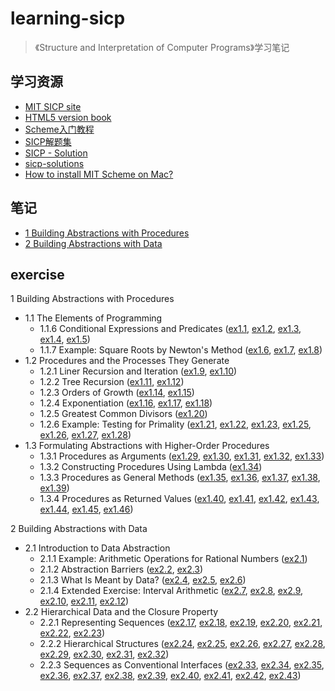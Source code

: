 # learning-sicp

> 《Structure and Interpretation of Computer Programs》学习笔记

## 学习资源

- [MIT SICP site](https://mitpress.mit.edu/sites/default/files/sicp/index.html)
- [HTML5 version book](http://sarabander.github.io/sicp/)
- [Scheme入门教程](http://deathking.github.io/yast-cn/)
- [SICP解题集](https://sicp.readthedocs.io/en/latest/)
- [SICP - Solution](https://codology.net/)
- [sicp-solutions](http://community.schemewiki.org/?sicp-solutions)
- [How to install MIT Scheme on Mac?](https://stackoverflow.com/questions/12322434/how-to-install-mit-scheme-on-mac/31601331#31601331)

## 笔记

- [1 Building Abstractions with Procedures](./ch1/note.md)
- [2 Building Abstractions with Data](./ch2/note.md)

## exercise

1 Building Abstractions with Procedures
- 1.1 The Elements of Programming
  - 1.1.6 Conditional Expressions and Predicates ([ex1.1](./ch1/1-1.scm), [ex1.2](./ch1/1-2.scm), [ex1.3](./ch1/1-3.scm), [ex1.4](./ch1/1-4.scm), [ex1.5](./ch1/1-5.scm))
  - 1.1.7 Example: Square Roots by Newton's Method ([ex1.6](./ch1/1-6.scm), [ex1.7](./ch1/1-7.scm), [ex1.8](./ch1/1-8.scm))
- 1.2 Procedures and the Processes They Generate
  - 1.2.1 Liner Recursion and Iteration ([ex1.9](./ch1/1-9.scm), [ex1.10](./ch1/1-10.scm))
  - 1.2.2 Tree Recursion ([ex1.11](./ch1/1-11.scm), [ex1.12](./ch1/1-12.scm))
  - 1.2.3 Orders of Growth ([ex1.14](./ch1/1-14.scm), [ex1.15](./ch1/1-15.scm))
  - 1.2.4 Exponentiation ([ex1.16](./ch1/1-16.scm), [ex1.17](./ch1/1-17.scm), [ex1.18](./ch1/1-18.scm))
  - 1.2.5 Greatest Common Divisors ([ex1.20](./ch1/1-20.scm))
  - 1.2.6 Example: Testing for Primality ([ex1.21](./ch1/1-21.scm), [ex1.22](./ch1/1-22.scm), [ex1.23](./ch1/1-23.scm), [ex1.25](./ch1/1-25.scm), [ex1.26](./ch1/1-26.scm), [ex1.27](./ch1/1-27.scm), [ex1.28](./ch1/1-28.scm))
- 1.3 Formulating Abstractions with Higher-Order Procedures
  - 1.3.1 Procedures as Arguments ([ex1.29](./ch1/1-29.scm), [ex1.30](./ch1/1-30.scm), [ex1.31](./ch1/1-31.scm), [ex1.32](./ch1/1-32.scm), [ex1.33](./ch1/1-33.scm))
  - 1.3.2 Constructing Procedures Using Lambda ([ex1.34](./ch1/1-34.scm))
  - 1.3.3 Procedures as General Methods ([ex1.35](./ch1/1-35.scm), [ex1.36](./ch1/1-36.scm), [ex1.37](./ch1/1-37.scm), [ex1.38](./ch1/1-38.scm), [ex1.39](./ch1/1-39.scm))
  - 1.3.4 Procedures as Returned Values ([ex1.40](./ch1/1-40.scm), [ex1.41](./ch1/1-41.scm), [ex1.42](./ch1/1-42.scm), [ex1.43](./ch1/1-43.scm), [ex1.44](./ch1/1-44.scm), [ex1.45](./ch1/1-45.scm), [ex1.46](./ch1/1-46.scm))

2 Building Abstractions with Data
- 2.1 Introduction to Data Abstraction
  - 2.1.1 Example: Arithmetic Operations for Rational Numbers ([ex2.1](./ch2/2-1.scm))
  - 2.1.2 Abstraction Barriers ([ex2.2](./ch2/2-2.scm), [ex2.3](./ch2/2-3.scm))
  - 2.1.3 What Is Meant by Data? ([ex2.4](./ch2/2-4.scm), [ex2.5](./ch2/2-5.scm), [ex2.6](./ch2/2-6.scm))
  - 2.1.4 Extended Exercise: Interval Arithmetic ([ex2.7](./ch2/2-7.scm), [ex2.8](./ch2/2-8.scm), [ex2.9](./ch2/2-9.scm), [ex2.10](./ch2/2-10.scm), [ex2.11](./ch2/2-11.scm), [ex2.12](./ch2/2-12.scm))
- 2.2 Hierarchical Data and the Closure Property
  - 2.2.1 Representing Sequences ([ex2.17](./ch2/2-17.scm), [ex2.18](./ch2/2-18.scm), [ex2.19](./ch2/2-19.scm), [ex2.20](./ch2/2-20.scm), [ex2.21](./ch2/2-21.scm), [ex2.22](./ch2/2-22.scm), [ex2.23](./ch2/2-23.scm))
  - 2.2.2 Hierarchical Structures ([ex2.24](./ch2/2-24.scm), [ex2.25](./ch2/2-25.scm), [ex2.26](./ch2/2-26.scm), [ex2.27](./ch2/2-27.scm), [ex2.28](./ch2/2-28.scm), [ex2.29](./ch2/2-29.scm), [ex2.30](./ch2/2-30.scm), [ex2.31](./ch2/2-31.scm), [ex2.32](./ch2/2-32.scm))
  - 2.2.3 Sequences as Conventional Interfaces ([ex2.33](./ch2/2-33.scm), [ex2.34](./ch2/2-34.scm), [ex2.35](./ch2/2-35.scm), [ex2.36](./ch2/2-36.scm), [ex2.37](./ch2/2-37.scm), [ex2.38](./ch2/2-38.scm), [ex2.39](./ch2/2-39.scm), [ex2.40](./ch2/2-40.scm), [ex2.41](./ch2/2-41.scm), [ex2.42](./ch2/2-42.scm), [ex2.43](./ch2/2-43.scm))
